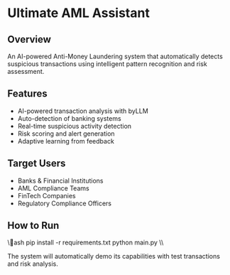 ﻿# Ultimate AML Assistant

## Overview
An AI-powered Anti-Money Laundering system that automatically detects suspicious transactions using intelligent pattern recognition and risk assessment.

## Features
- AI-powered transaction analysis with byLLM
- Auto-detection of banking systems
- Real-time suspicious activity detection
- Risk scoring and alert generation
- Adaptive learning from feedback

## Target Users
- Banks & Financial Institutions
- AML Compliance Teams
- FinTech Companies
- Regulatory Compliance Officers

## How to Run
\\\ash
pip install -r requirements.txt
python main.py
\\\

The system will automatically demo its capabilities with test transactions and risk analysis.
